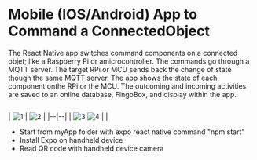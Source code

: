 # Mobile (IOS/Android) App to Command a ConnectedObject

The React Native app switches command components on a connected objet; like a Raspberry Pi or amicrocontroller. The commands go through a MQTT server. The target RPi or MCU sends back the change of state though the same MQTT server. The app shows the state of each component onthe RPi or the MCU. The outcoming and incoming activities are saved to an online database, FingoBox, and display within the app.

![]()

| ![1](https://user-images.githubusercontent.com/116329812/206797768-7e73fcd2-fcbf-4fba-bb24-c00c50bd6652.jpg)
 | ![2](https://user-images.githubusercontent.com/116329812/206797801-1257f637-e511-437e-bf18-7f7363bc1c5b.jpg)
 |
|--|--|
| ![3](https://user-images.githubusercontent.com/116329812/206797814-9c7cff1f-69be-46db-abee-d623d4f18467.jpg)
![4](https://user-images.githubusercontent.com/116329812/206797825-8099ccef-af22-4ef9-8793-0d2a8ed1c2f9.jpg)
 |  |


- Start from myApp folder with expo react native command "npm start" 
- Install Expo on handheld device
- Read QR code with handheld device camera 

